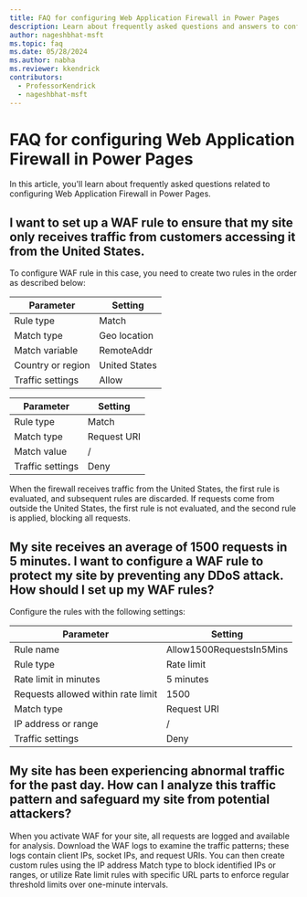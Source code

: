 ```yaml
---
title: FAQ for configuring Web Application Firewall in Power Pages
description: Learn about frequently asked questions and answers to configure Web Application Firewall rules in Power Pages.
author: nageshbhat-msft
ms.topic: faq
ms.date: 05/28/2024
ms.author: nabha
ms.reviewer: kkendrick
contributors:
  - ProfessorKendrick
  - nageshbhat-msft
---
```


# FAQ for configuring Web Application Firewall in Power Pages

In this article, you'll learn about frequently asked questions related to configuring Web Application Firewall in Power Pages.

## I want to set up a WAF rule to ensure that my site only receives traffic from customers accessing it from the United States.

To configure WAF rule in this case, you need to create two rules in the order as described below:

| Parameter | Setting |
| - | - |
| Rule type | Match |
| Match type | Geo location |
| Match variable | RemoteAddr |
| Country or region | United States |
| Traffic settings | Allow |

| Parameter | Setting |
| - | - |
| Rule type | Match |
| Match type | Request URI |
| Match value | / |
| Traffic settings | Deny |

When the firewall receives traffic from the United States, the first rule is evaluated, and subsequent rules are discarded. If requests come from outside the United States, the first rule is not evaluated, and the second rule is applied, blocking all requests.


## My site receives an average of 1500 requests in 5 minutes. I want to configure a WAF rule to protect my site by preventing any DDoS attack. How should I set up my WAF rules?

Configure the rules with the following settings:

| Parameter | Setting |
| - | - |
| Rule name | Allow1500RequestsIn5Mins |
| Rule type | Rate limit |
| Rate limit in minutes | 5 minutes |
| Requests allowed within rate limit | 1500 |
| Match type | Request URI |
| IP address or range | / |
| Traffic settings | Deny |

## My site has been experiencing abnormal traffic for the past day. How can I analyze this traffic pattern and safeguard my site from potential attackers?

When you activate WAF for your site, all requests are logged and available for analysis. Download the WAF logs to examine the traffic patterns; these logs contain client IPs, socket IPs, and request URIs. You can then create custom rules using the IP address Match type to block identified IPs or ranges, or utilize Rate limit rules with specific URL parts to enforce regular threshold limits over one-minute intervals.
